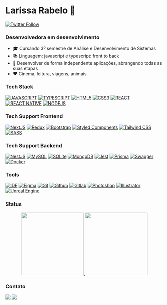 # Larissa Rabelo 👋

 [![Twitter Follow](https://img.shields.io/twitter/follow/laripeanuts?color=1DA1F2&logo=twitter&style=for-the-badge)](https://twitter.com/intent/follow?original_referer=https%3A%2F%2Fgithub.com%2FcodeSTACKr&screen_name=laripeanuts)

### Desenvolvedora em desenvolvimento

- 🎓 Cursando 3º semestre de Análise e Desenvolvimento de Sistemas
- 📚 Linguagem: javascript e typescript: front to back
- 🎯 Desenvolver de forma independente aplicações, abrangendo todas as suas etapas
- ❤️ Cinema, leitura, viagens, animais
<!-- - 👉 [Currículo](https://laripeanuts.github.io/raroacademy-curriculo/) 13/03/2022 -->

### Tech Stack

[![JAVASCRIPT](https://img.shields.io/badge/JavaScript-F7DF1E?style=for-the-badge&logo=javascript&logoColor=white)](https://developer.mozilla.org/pt-BR/docs/Web/JavaScript)
[![TYPESCRIPT](https://img.shields.io/badge/TypeScript-007ACC?style=for-the-badge&logo=typescript&logoColor=white)](https://www.typescriptlang.org/)
[![HTML5](https://img.shields.io/badge/HTML5-E34F26?style=for-the-badge&logo=html5&logoColor=white)](https://developer.mozilla.org/pt-BR/docs/Web/HTML)
[![CSS3](https://img.shields.io/badge/CSS3-1572B6?style=for-the-badge&logo=css3&logoColor=white)](https://developer.mozilla.org/pt-BR/docs/Web/CSS)
[![REACT](https://img.shields.io/badge/React-61DAFB?style=for-the-badge&logo=react&logoColor=white)](https://https://reactjs.org/)
[![REACT NATIVE](https://img.shields.io/badge/React_Native-20232A?style=for-the-badge&logo=react&logoColor=61DAFB)](https://reactnative.dev/)
[![NODEJS](https://img.shields.io/badge/Node.js-339933?style=for-the-badge&logo=nodedotjs&logoColor=white)](https://nextjs.org/)
<!-- [![Svelte](https://img.shields.io/badge/Svelte-4A4A55?style=for-the-badge&logo=svelte&logoColor=FF3E00)](https://svelte.dev/) -->

### Tech Support Frontend

[![NextJS](https://img.shields.io/badge/next.js-000000?style=for-the-badge&logo=nextdotjs&logoColor=white)](https://nextjs.org/)
[![Redux](https://img.shields.io/badge/Redux-593D88?style=for-the-badge&logo=redux&logoColor=white)](https://redux.js.org/)
[![Bootstrap](https://img.shields.io/badge/Bootstrap-534F9?style=for-the-badge&logo=bootstrap&logoColor=white)](https://getbootstrap.com/)
[![Styled Components](https://img.shields.io/badge/styled--components-DB7093?style=for-the-badge&logo=styled-components&logoColor=white)](https://styled-components.com/)
[![Tailwind CSS](https://img.shields.io/badge/Tailwind_CSS-38B2AC?style=for-the-badge&logo=tailwind-css&logoColor=white)](https://tailwindcss.com/)
[![SASS](https://img.shields.io/badge/Sass-CC6699?style=for-the-badge&logo=sass&logoColor=white)](https://sass-lang.com/)
<!-- [![Storybook](https://img.shields.io/badge/Storybook-F84682?style=for-the-badge&logo=storybook&logoColor=white)](https://storybook.js.org/docs/react/get-started/install) -->
<!-- [![Strapi](https://img.shields.io/badge/strapi-2e7eea?style=for-the-badge&logo=strapi&logoColor=white)](https://strapi.io/) -->

### Tech Support Backend

[![NestJS](https://img.shields.io/badge/nestjs-E0234E?style=for-the-badge&logo=nestjs&logoColor=white)](https://jestjs.io/)
[![MySQL](https://img.shields.io/badge/MySQL-005C84?style=for-the-badge&logo=mysql&logoColor=white)](https://www.mysql.com/)
[![SQLite](https://img.shields.io/badge/SQLite-07405E?style=for-the-badge&logo=sqlite&logoColor=white)](https://www.sqlite.org/index.html)
[![MongoDB](https://img.shields.io/badge/MongoDB-4EA94B?style=for-the-badge&logo=mongodb&logoColor=white)](https://www.mongodb.com/)
[![Jest](https://img.shields.io/badge/Jest-C21325?style=for-the-badge&logo=jest&logoColor=white)](https://jestjs.io/)
[![Prisma](https://img.shields.io/badge/Prisma-3982CE?style=for-the-badge&logo=Prisma&logoColor=white)](https://prisma.pub/)
[![Swagger](https://img.shields.io/badge/Swagger-85EA2D?style=for-the-badge&logo=swagger&logoColor=white)](https://swagger.io/)
[![Docker](https://img.shields.io/badge/Docker-2496ED?style=for-the-badge&logo=docker&logoColor=white)](https://www.docker.com/)
<!-- [![GraphQL](https://img.shields.io/badge/GraphQl-E10098?style=for-the-badge&logo=graphql&logoColor=white)](https://graphql.org/) -->
<!-- [![Kubernetes](https://img.shields.io/badge/Kubernetes-326CE5?style=for-the-badge&logo=kubernetes&logoColor=white)](https://kubernetes.io/)
[![AWS](https://img.shields.io/badge/Amazon_AWS-232F3E?style=for-the-badge&logo=amazon-aws&logoColor=white)](https://aws.amazon.com/pt/) -->

### Tools

[![IDE](https://img.shields.io/badge/VSCode-0078D4?style=for-the-badge&logo=visual%20studio%20code&logoColor=white)](https://code.visualstudio.com/)
[![Figma](https://img.shields.io/badge/Figma-F24E1E?style=for-the-badge&logo=figma&logoColor=white)](https://www.figma.com/)
[![Git](https://img.shields.io/badge/Git-E34F26?style=for-the-badge&logo=git&logoColor=white)](https://git-scm.com/)
[![Github](https://img.shields.io/badge/Github-121212?style=for-the-badge&logo=github&logoColor=white)](https://github.com/)
[![Gitlab](https://img.shields.io/badge/GitLab-330F63?style=for-the-badge&logo=gitlab&logoColor=white)](https://gitlab.com/)
[![Photoshop](https://img.shields.io/badge/Adobe%20Photoshop-31A8FF?style=for-the-badge&logo=Adobe%20Photoshop&logoColor=black)](https://adobe.com/photoshop)
[![Illustrator](https://img.shields.io/badge/Adobe%20Illustrator-FF9A00?style=for-the-badge&logo=adobe%20illustrator&logoColor=white)](https://adobe.com/illustrator)
[![Unreal Engine](https://img.shields.io/badge/-Unreal%20Engine-313131?style=for-the-badge&logo=unreal-engine&logoColor=white)](https://www.unrealengine.com/)

### Status

<p align="center">
<a href="https://github.com/laripeanuts">
   <img height="200em" src="https://api.githubtrends.io/user/svg/laripeanuts/langs?time_range=one_year&theme=dark"/>
  <img height="200em" src="https://github-readme-stats.vercel.app/api?username=laripeanuts&show_icons=true&theme=dark"/>
</a>
</p>

### Contato

<p align="left">
  <a target="_blank" href="https://www.linkedin.com/in/larissarabelolf/" alt="Linkedin">
  <img src="https://img.shields.io/badge/LinkedIn-0077B5?style=for-the-badge&logo=linkedin&logoColor=white" target="_blank"></a>
   <a target="_blank" href="mailto:larissarabelolf@gmail.com" alt="E-mail">
  <img src="https://img.shields.io/badge/Gmail-D14836?style=for-the-badge&logo=gmail&logoColor=white" target="_blank"></a>
</p>
